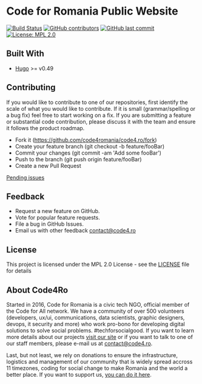 # Code for Romania Public Website

[![Build Status](https://img.shields.io/travis/com/code4romania/code4.ro/master.svg?style=for-the-badge)](https://travis-ci.com/code4romania/code4.ro) [![GitHub contributors](https://img.shields.io/github/contributors/code4romania/code4.ro.svg?style=for-the-badge)](https://github.com/code4romania/code4.ro/graphs/contributors) [![GitHub last commit](https://img.shields.io/github/last-commit/code4romania/code4.ro.svg?style=for-the-badge)](https://github.com/code4romania/code4.ro/commits/master) [![License: MPL 2.0](https://img.shields.io/badge/license-MPL%202.0-brightgreen.svg?style=for-the-badge)](https://opensource.org/licenses/MPL-2.0)



## Built With
- [Hugo](https://gohugo.io/) >= v0.49

## Contributing

If you would like to contribute to one of our repositories, first identify the scale of what you would like to contribute. If it is small (grammar/spelling or a bug fix) feel free to start working on a fix. If you are submitting a feature or substantial code contribution, please discuss it with the team and ensure it follows the product roadmap.

* Fork it (https://github.com/code4romania/code4.ro/fork)
* Create your feature branch (git checkout -b feature/fooBar)
* Commit your changes (git commit -am 'Add some fooBar')
* Push to the branch (git push origin feature/fooBar)
* Create a new Pull Request

[Pending issues](https://github.com/code4romania/code4.ro/issues)

## Feedback

* Request a new feature on GitHub.
* Vote for popular feature requests.
* File a bug in GitHub Issues.
* Email us with other feedback contact@code4.ro

## License

This project is licensed under the MPL 2.0 License - see the [LICENSE](LICENSE) file for details

## About Code4Ro

Started in 2016, Code for Romania is a civic tech NGO, official member of the Code for All network. We have a community of over 500 volunteers (developers, ux/ui, communications, data scientists, graphic designers, devops, it security and more) who work pro-bono for developing digital solutions to solve social problems. #techforsocialgood. If you want to learn more details about our projects [visit our site](https://www.code4.ro/en/) or if you want to talk to one of our staff members, please e-mail us at contact@code4.ro.

Last, but not least, we rely on donations to ensure the infrastructure, logistics and management of our community that is widely spread accross 11 timezones, coding for social change to make Romania and the world a better place. If you want to support us, [you can do it here](https://code4.ro/en/donate/).
